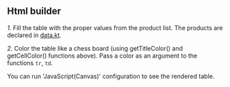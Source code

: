## Html builder

_1._ Fill the table with the proper values from the product list.
The products are declared in [data.kt](data_file).

_2._ Color the table like a chess board (using getTitleColor() and getCellColor() functions above).
Pass a color as an argument to the functions `tr`, `td`.

You can run 'JavaScript(Canvas)' configuration to see the rendered table.